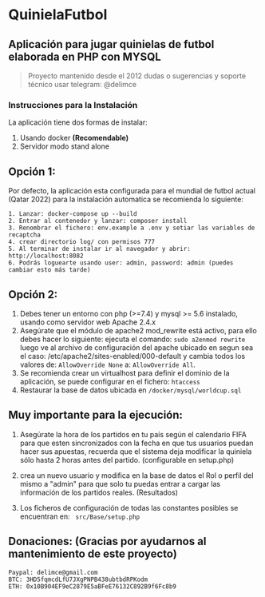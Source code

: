 QuinielaFutbol
==============

## Aplicación para jugar quinielas de futbol elaborada en PHP con MYSQL

> Proyecto mantenido desde el 2012 dudas o sugerencias y soporte técnico usar telegram: @delimce

### Instrucciones para la Instalación

La aplicación tiene dos formas de instalar:
1.  Usando docker **(Recomendable)** 
2.  Servidor modo stand alone

## Opción 1:
Por defecto, la aplicación esta configurada para el mundial
de futbol actual (Qatar 2022) para la instalación automatica se recomienda
lo siguiente:

    1. Lanzar: docker-compose up --build
    2. Entrar al contenedor y lanzar: composer install
    3. Renombrar el fichero: env.example a .env y setiar las variables de recaptcha
    4. crear directorio log/ con permisos 777
    5. Al terminar de instalar ir al navegador y abrir: http://localhost:8082
    6. Podrás loguearte usando user: admin, password: admin (puedes cambiar esto más tarde)


## Opción 2:
1. Debes tener un entorno con php (>=7.4) y mysql >= 5.6 instalado, usando como servidor web Apache 2.4.x
2. Asegúrate que el módulo de apache2 mod_rewrite está activo, para ello debes hacer lo siguiente:
    ejecuta el comando: ``sudo a2enmod rewrite`` luego ve al archivo de configuración del apache ubicado en segun sea el caso: 
    /etc/apache2/sites-enabled/000-default y cambia todos los valores  de: ``AllowOverride None`` a: ``AllowOverride All``.
3. Se recomienda crear un virtualhost para definir el dominio de la aplicación, se puede configurar en el fichero: ``htaccess``
4. Restaurar la base de datos ubicada en ``/docker/mysql/worldcup.sql``

## Muy importante para la ejecución:
 1. Asegúrate la hora de los partidos en tu país según el calendario FIFA para que esten sincronizados con la fecha en que tus usuarios puedan hacer sus apuestas, recuerda que el sistema deja modificar la quiniela sólo hasta 2 horas antes del partido. (configurable en setup.php)
 
 2. crea un nuevo usuario y modifica en la base de datos el Rol o perfil del mismo a "admin" para que solo tu puedas entrar a cargar las información de los partidos reales. (Resultados)

 3. Los ficheros de configuración de todas las constantes posibles se encuentran en: `` src/Base/setup.php``

 ## Donaciones: (Gracias por ayudarnos al mantenimiento de este proyecto)
    Paypal: delimce@gmail.com
    BTC: 3HD5fqmcdLfU7JXgPNPB438ubtbdRPKodm
    ETH: 0x10B904EF9eC2879E5aBFeE76132C892B9f6Fc8b9





